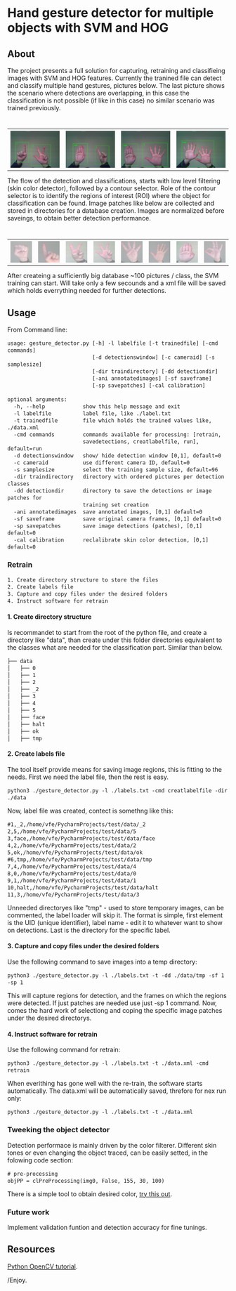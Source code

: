 # Hand gesture detector for multiple objects with SVM and HOG


## About

The project presents a full solution for capturing, retraining and classifieing images with SVM and HOG features. Currently the tranined file can detect and classify multiple hand gestures, pictures below. The last picture shows the scenario where detections are overlapping, in this case the classification is not possible (if like in this case) no similar scenario was trained previously.
<table>
<h1 align="left">
<tr>
  <th>
  <a name="flower" href=""><img src="./images/1_3.png" alt="400" width="400"></a>
  </th>
  <th>
  <a name="red part" href=""><img src="./images/halt_1.png" alt="400" width="400"></a>
  </th>
  <th>
  <a name="green part" href=""><img src="./images/halt_5.png" alt="400" width="400"></a>
  </th>
    <th>
  <a name="green part" href=""><img src="./images/big_roi.png" alt="400" width="400"></a>
  </th>
</tr>
</h1>
</table>

The flow of the detection and classifications, starts with low level filtering (skin color detector), followed by a contour selector. Role of the contour selector is to identify the regions of interest (ROI) where the object for classification can be found. Image patches like below are collected and stored in directories for a database creation. Images are normalized before saveings, to obtain better detection performance.
<table>
<h1 align="left">
<tr>
  <th>
  <a name="flower" href=""><img src="./images/0.png" alt="400" width="400"></a>
  </th>
  <th>
  <a name="red part" href=""><img src="./images/1.png" alt="400" width="400"></a>
  </th>
  <th>
  <a name="green part" href=""><img src="./images/2.png" alt="400" width="400"></a>
  </th>
  <th>
  <a name="green part" href=""><img src="./images/3.png" alt="400" width="400"></a>
  </th>
  <th>
  <a name="green part" href=""><img src="./images/4.png" alt="400" width="400"></a>
  </th>
  <th>
  <a name="green part" href=""><img src="./images/5.png" alt="400" width="400"></a>
  </th>
  <th>
  <a name="green part" href=""><img src="./images/halt.png" alt="400" width="400"></a>
  </th>
  <th>
  <a name="green part" href=""><img src="./images/ok.png" alt="400" width="400"></a>
  </th>
</tr>
</h1>
</table>

After createing a sufficiently big database ~100 pictures / class, the SVM training can start. Will take only a few secounds and a xml file will be saved which holds everrything needed for further detections.


## Usage

From Command line:
```
usage: gesture_detector.py [-h] -l labelfile [-t trainedfile] [-cmd commands]
                           [-d detectionswindow] [-c cameraid] [-s samplesize]
                           [-dir traindirectory] [-dd detectiondir]
                           [-ani annotatedimages] [-sf saveframe]
                           [-sp savepatches] [-cal calibration]

optional arguments:
  -h, --help            show this help message and exit
  -l labelfile          label file, like ./label.txt
  -t trainedfile        file which holds the trained values like, ./data.xml
  -cmd commands         commands available for processing: [retrain,
                        savedetections, creatlabelfile, run], default=run
  -d detectionswindow   show/ hide detection window [0,1], default=0
  -c cameraid           use different camera ID, default=0
  -s samplesize         select the training sample size, default=96
  -dir traindirectory   directory with ordered pictures per detection classes
  -dd detectiondir      directory to save the detections or image patches for
                        training set creation
  -ani annotatedimages  save annotated images, [0,1] default=0
  -sf saveframe         save original camera frames, [0,1] default=0
  -sp savepatches       save image detections (patches), [0,1] default=0
  -cal calibration      reclalibrate skin color detection, [0,1] default=0

```
### Retrain
```
1. Create directory structure to store the files
2. Create labels file
3. Capture and copy files under the desired folders
4. Instruct software for retrain
```
#### 1. Create directory structure

Is recommandet to start from the root of the python file, and create a directory like "data", than create under this folder directories equivalent to the classes what are needed for the classification part. Similar than below.
```
├── data
│   ├── 0
│   ├── 1
│   ├── 2
│   ├── _2
│   ├── 3
│   ├── 4
│   ├── 5
│   ├── face
│   ├── halt
│   ├── ok
│   ├── tmp

```
#### 2. Create labels file

The tool itself provide means for saving image regions, this is fitting to the needs. First we need the label file, then the rest is easy.
```
python3 ./gesture_detector.py -l ./labels.txt -cmd creatlabelfile -dir ./data
```
Now, label file was created, contect is somethng like this:

```
#1,_2,/home/vfe/PycharmProjects/test/data/_2
2,5,/home/vfe/PycharmProjects/test/data/5
3,face,/home/vfe/PycharmProjects/test/data/face
4,2,/home/vfe/PycharmProjects/test/data/2
5,ok,/home/vfe/PycharmProjects/test/data/ok
#6,tmp,/home/vfe/PycharmProjects/test/data/tmp
7,4,/home/vfe/PycharmProjects/test/data/4
8,0,/home/vfe/PycharmProjects/test/data/0
9,1,/home/vfe/PycharmProjects/test/data/1
10,halt,/home/vfe/PycharmProjects/test/data/halt
11,3,/home/vfe/PycharmProjects/test/data/3
```

Unneeded directoryes like "tmp" - used to store temporary images, can be commented, the label loader will skip it. The format is simple, first element is the UID (unique identifier), label name - edit it to whatever want to show on detections. Last is the directory for the specific label.

#### 3. Capture and copy files under the desired folders

Use the following command to save images into a temp directory:
```
python3 ./gesture_detector.py -l ./labels.txt -t -dd ./data/tmp -sf 1 -sp 1
```
This will capture regions for detection, and the frames on which the regions were detected. If just patches are needed use just -sp 1 command.
Now, comes the hard work of selectiong and coping the specific image patches under the desired directorys.

#### 4. Instruct software for retrain

Use the following command for retrain:
```
python3 ./gesture_detector.py -l ./labels.txt -t ./data.xml -cmd retrain
```
When everithing has gone well with the re-train, the software starts automatically. The data.xml will be automatically saved, threfore for nex run only:
```
python3 ./gesture_detector.py -l ./labels.txt -t ./data.xml
```

### Tweeking the object detector

Detection performace is mainly driven by the color filterer. Different skin tones or even changing the object traced, can be easily setted, in the folowing code section:
```
# pre-processing
objPP = clPreProcessing(img0, False, 155, 30, 100)
```
There is a simple tool to obtain desired color, [try this out](https://github.com/fvilmos/color_filterer).


### Future work

Implement validation funtion and detection accuracy for fine tunings.

## Resources

[Python OpenCV tutorial](https://opencv-python-tutroals.readthedocs.io/en/latest/py_tutorials/py_imgproc/py_colorspaces/py_colorspaces.html#converting-colorspaces).



/Enjoy.
